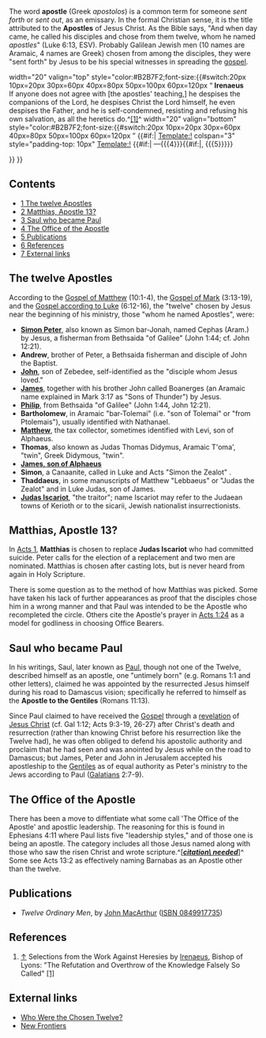 The word **apostle** (Greek *apostolos*) is a common term for
someone *sent forth* or *sent out*, as an emissary. In the formal
Christian sense, it is the title attributed to the **Apostles** of
Jesus Christ. As the Bible says, "And when day came, he called his
disciples and chose from them twelve, whom he named *apostles*"
(Luke 6:13, ESV). Probably Galilean Jewish men (10 names are
Aramaic, 4 names are Greek) chosen from among the disciples, they
were "sent forth" by Jesus to be his special witnesses in spreading
the [gospel](Gospel "Gospel").

width="20" valign="top"
style="color:\#B2B7F2;font-size:{{\#switch:20px
10px=20px
30px=60px
40px=80px
50px=100px
60px=120px
“
**Irenaeus**  
If anyone does not agree with [the apostles' teaching,] he despises
the companions of the Lord, he despises Christ the Lord himself, he
even despises the Father, and he is self-condemned, resisting and
refusing his own salvation, as all the heretics do.^[[1]](#note-0)^
width="20" valign="bottom"
style="color:\#B2B7F2;font-size:{{\#switch:20px
10px=20px
30px=60px
40px=80px
50px=100px
60px=120px
”
{{\#if:|
[Template:!](http://www.theopedia.com/index.php?title=Template:!&action=edit&redlink=1 "Template:! (page does not exist)")
colspan="3" style="padding-top: 10px"
[Template:!](http://www.theopedia.com/index.php?title=Template:!&action=edit&redlink=1 "Template:! (page does not exist)")
{{\#if:|
—{{{4}}}{{\#if:|, {{{5}}}}}

}}
}}



## Contents

-   [1 The twelve Apostles](#The_twelve_Apostles)
-   [2 Matthias, Apostle 13?](#Matthias.2C_Apostle_13.3F)
-   [3 Saul who became Paul](#Saul_who_became_Paul)
-   [4 The Office of the Apostle](#The_Office_of_the_Apostle)
-   [5 Publications](#Publications)
-   [6 References](#References)
-   [7 External links](#External_links)

## The twelve Apostles

According to the
[Gospel of Matthew](Gospel_of_Matthew "Gospel of Matthew")
(10:1-4), the [Gospel of Mark](Gospel_of_Mark "Gospel of Mark")
(3:13-19), and the
[Gospel according to Luke](Gospel_of_Luke "Gospel of Luke")
(6:12-16), the "twelve" chosen by Jesus near the beginning of his
ministry, those "whom he named Apostles", were:

-   **[Simon Peter](Peter "Peter")**, also known as Simon
    bar-Jonah, named Cephas (Aram.) by Jesus, a fisherman from
    Bethsaida "of Galilee" (John 1:44; cf. John 12:21).
-   **Andrew**, brother of Peter, a Bethsaida fisherman and
    disciple of John the Baptist.
-   **[John](John "John")**, son of Zebedee, self-identified as the
    "disciple whom Jesus loved."
-   **[James](James,_son_of_Zebedee "James, son of Zebedee")**,
    together with his brother John called Boanerges (an Aramaic name
    explained in Mark 3:17 as "Sons of Thunder") by Jesus.
-   **[Philip](Philip_the_apostle "Philip the apostle")**, from
    Bethsaida "of Galilee" (John 1:44, John 12:21).
-   **Bartholomew**, in Aramaic "bar-Tolemai" (i.e. "son of
    Tolemai" or "from Ptolemais"), usually identified with Nathanael.
-   **[Matthew](Matthew_(Apostle) "Matthew (Apostle)")**, the tax
    collector, sometimes identified with Levi, son of Alphaeus.
-   **Thomas**, also known as Judas Thomas Didymus, Aramaic T'oma',
    "twin", Greek Didymous, "twin".
-   **[James, son of Alphaeus](James,_son_of_Alphaeus "James, son of Alphaeus")**
-   **Simon**, a Canaanite, called in Luke and Acts "Simon the
    Zealot" .
-   **Thaddaeus**, in some manuscripts of Matthew "Lebbaeus" or
    "Judas the Zealot" and in Luke Judas, son of James.
-   **[Judas Iscariot](Judas_Iscariot "Judas Iscariot")**, "the
    traitor"; name Iscariot may refer to the Judaean towns of Kerioth
    or to the sicarii, Jewish nationalist insurrectionists.

## Matthias, Apostle 13?

In [Acts 1](Acts_1 "Acts 1"), **Matthias** is chosen to replace
**Judas Iscariot** who had committed suicide. Peter calls for the
election of a replacement and two men are nominated. Matthias is
chosen after casting lots, but is never heard from again in Holy
Scripture.

There is some question as to the method of how Matthias was picked.
Some have taken his lack of further appearances as proof that the
disciples chose him in a wrong manner and that Paul was intended to
be the Apostle who recompleted the circle. Others cite the
Apostle's prayer in
[Acts 1:24](http://www.theopedia.com/index.php?title=Acts_1:24&action=edit&redlink=1 "Acts 1:24 (page does not exist)")
as a model for godliness in choosing Office Bearers.

## Saul who became Paul

In his writings, Saul, later known as [Paul](Paul "Paul"), though
not one of the Twelve, described himself as an apostle, one
"untimely born" (e.g. Romans 1:1 and other letters), claimed he was
appointed by the resurrected Jesus himself during his road to
Damascus vision; specifically he referred to himself as the
**Apostle to the Gentiles** (Romans 11:13).

Since Paul claimed to have received the [Gospel](Gospel "Gospel")
through a [revelation](Revelation "Revelation") of
[Jesus Christ](Jesus_Christ "Jesus Christ") (cf. Gal 1:12; Acts
9:3-19, 26-27) after Christ's death and resurrection (rather than
knowing Christ before his resurrection like the Twelve had), he was
often obliged to defend his apostolic authority and proclaim that
he had seen and was anointed by Jesus while on the road to
Damascus; but James, Peter and John in Jerusalem accepted his
apostleship to the [Gentiles](Gentile "Gentile") as of equal
authority as Peter's ministry to the Jews according to Paul
([Galatians](Epistle_to_the_Galatians "Epistle to the Galatians")
2:7-9).

## The Office of the Apostle

There has been a move to diffentiate what some call 'The Office of
the Apostle' and apostlic leadership. The reasoning for this is
found in Ephesians 4:11 where Paul lists five "leadership styles,"
and of those one is being an apostle. The category includes all
those Jesus named along with those who saw the risen Christ and
wrote
scripture.^[***[citation\ needed](http://www.theopedia.com/Theopedia:Writing_guide#Reference_your_work\ "Theopedia:Writing\ guide")***]^
Some see Acts 13:2 as effectively naming Barnabas as an Apostle
other than the twelve.

## Publications

-   *Twelve Ordinary Men*, by
    [John MacArthur](John_MacArthur "John MacArthur")
    ([ISBN 0849917735](http://www.theopedia.com/Special:BookSources/0849917735))

## References

1.  [↑](#ref-0) Selections from the Work Against Heresies by
    [Irenaeus](Irenaeus "Irenaeus"), Bishop of Lyons: "The Refutation
    and Overthrow of the Knowledge Falsely So Called"
    [[1]](http://www.ccel.org/ccel/richardson/fathers.xi.i.iii.html)

## External links

-   [Who Were the Chosen Twelve?](http://www.biblenet.net/library/study/12disciples.html)
-   [New Frontiers](http://www.newfrontierstogether.org)



